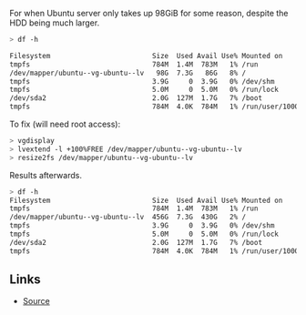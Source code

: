 For when Ubuntu server only takes up 98GiB for some reason, despite the HDD being much larger.

```bash
> df -h

Filesystem                         Size  Used Avail Use% Mounted on
tmpfs                              784M  1.4M  783M   1% /run
/dev/mapper/ubuntu--vg-ubuntu--lv   98G  7.3G   86G   8% /
tmpfs                              3.9G     0  3.9G   0% /dev/shm
tmpfs                              5.0M     0  5.0M   0% /run/lock
/dev/sda2                          2.0G  127M  1.7G   7% /boot
tmpfs                              784M  4.0K  784M   1% /run/user/1000
```

To fix (will need root access):

```bash
> vgdisplay
> lvextend -l +100%FREE /dev/mapper/ubuntu--vg-ubuntu--lv
> resize2fs /dev/mapper/ubuntu--vg-ubuntu--lv
```

Results afterwards.

```bash
> df -h
Filesystem                         Size  Used Avail Use% Mounted on
tmpfs                              784M  1.4M  783M   1% /run
/dev/mapper/ubuntu--vg-ubuntu--lv  456G  7.3G  430G   2% /
tmpfs                              3.9G     0  3.9G   0% /dev/shm
tmpfs                              5.0M     0  5.0M   0% /run/lock
/dev/sda2                          2.0G  127M  1.7G   7% /boot
tmpfs                              784M  4.0K  784M   1% /run/user/1000
```

## Links

 - [Source](https://askubuntu.com/a/1330709)